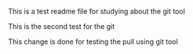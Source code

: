This is a test readme file for studying about the git tool
 
This is the second test for the git 

This change is done for testing the pull using git tool
